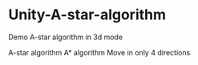 # Unity-A-star-algorithm
Demo A-star algorithm in 3d mode

A-star algorithm A* algorithm
Move in only 4 directions
